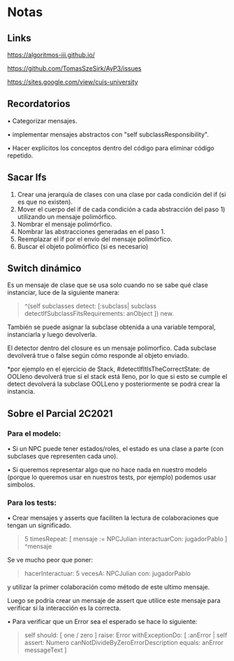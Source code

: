 # Notas

## Links

https://algoritmos-iii.github.io/

https://github.com/TomasSzeSirk/AyP3/issues

https://sites.google.com/view/cuis-university

## Recordatorios

• Categorizar mensajes.

• implementar mensajes abstractos con "self subclassResponsibility".

• Hacer explícitos los conceptos dentro del código para eliminar código repetido.

## Sacar Ifs

   1. Crear una jerarquía de clases con una clase por cada condición del if (si es que no existen).
   2. Mover el cuerpo del if de cada condición a cada abstracción del paso 1) utilizando un mensaje polimórfico.
   3. Nombrar el mensaje polimórfico.
   4. Nombrar las abstracciones generadas en el paso 1.
   5. Reemplazar el if por el envío del mensaje polimórfico.
   6. Buscar el objeto polimórfico (si es necesario)

## Switch dinámico

Es un mensaje de clase que se usa solo cuando no se sabe qué clase instanciar, luce de la siguiente manera:

> ^(self subclasses detect: [:subclass| subclass detectIfSubclassFitsRequirements: anObject ]) new.

También se puede asignar la subclase obtenida a una variable temporal, instanciarla y luego devolverla.

El detector dentro del closure es un mensaje polimorfico. Cada subclase devolverá true o false según cómo responde al objeto enviado.

*por ejemplo en el ejercicio de Stack, #detectIfItIsTheCorrectState: de OOLleno devolverá true si el stack está lleno, por lo que si esto se cumple el detect devolverá la subclase OOLLeno y posteriormente se podrá crear la instancia.

## Sobre el Parcial 2C2021

### Para el modelo:

• Si un NPC puede tener estados/roles, el estado es una clase a parte (con subclases que representen cada uno).

• Si queremos representar algo que no hace nada en nuestro modelo (porque lo queremos usar en nuestros tests, por ejemplo) podemos usar simbolos.

### Para los tests:

• Crear mensajes y asserts que faciliten la lectura de colaboraciones que tengan un significado.

  > 5 timesRepeat: [ mensaje := NPCJulian interactuarCon: jugadorPablo ] ^mensaje
 
  Se ve mucho peor que poner:
  
  > hacerInteractuar: 5 vecesA: NPCJulian con: jugadorPablo

  y utilizar la primer colaboración como método de este ultimo mensaje.

  Luego se podría crear un mensaje de assert que utilice este mensaje para verificar si la interacción es la correcta.
  
 • Para verificar que un Error sea el esperado se hace lo siguiente:
 
 > self 
		should: [ one / zero ]
		raise: Error
		withExceptionDo: [ :anError | self assert: Numero canNotDivideByZeroErrorDescription equals: anError messageText ]
